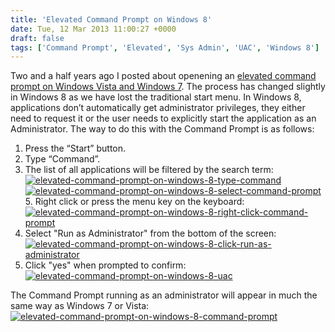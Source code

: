 ```yaml
---
title: 'Elevated Command Prompt on Windows 8'
date: Tue, 12 Mar 2013 11:00:27 +0000
draft: false
tags: ['Command Prompt', 'Elevated', 'Sys Admin', 'UAC', 'Windows 8']
---
```


Two and a half years ago I posted about openening an [elevated command prompt on Windows Vista and Windows 7](/archives/2010/10/07/elevated-command-prompt-on-vista-and-windows-7/). The process has changed slightly in Windows 8 as we have lost the traditional start menu. In Windows 8, applications don’t automatically get administrator privileges, they either need to request it or the user needs to explicitly start the application as an Administrator. The way to do this with the Command Prompt is as follows:

1.  Press the “Start” button.
2.  Type “Command”.
3.  The list of all applications will be filtered by the search term:  
    [![elevated-command-prompt-on-windows-8-type-command](/img/archive/2013/03/elevated-command-prompt-on-windows-8-type-command.png)](/img/archive/2013/03/elevated-command-prompt-on-windows-8-type-command.png)
[![elevated-command-prompt-on-windows-8-select-command-prompt](/img/archive/2013/03/elevated-command-prompt-on-windows-8-select-command-prompt.png)](/img/archive/2013/03/elevated-command-prompt-on-windows-8-select-command-prompt.png)5.  Right click or press the menu key on the keyboard:  
    [![elevated-command-prompt-on-windows-8-right-click-command-prompt](/img/archive/2013/03/elevated-command-prompt-on-windows-8-right-click-command-prompt.png)](/img/archive/2013/03/elevated-command-prompt-on-windows-8-right-click-command-prompt.png)
6.  Select "Run as Administrator" from the bottom of the screen:  
    [![elevated-command-prompt-on-windows-8-click-run-as-administrator](/img/archive/2013/03/elevated-command-prompt-on-windows-8-click-run-as-administrator.png)](/img/archive/2013/03/elevated-command-prompt-on-windows-8-click-run-as-administrator.png)
7.  Click "yes" when prompted to confirm:  
    [![elevated-command-prompt-on-windows-8-uac](/img/archive/2013/03/elevated-command-prompt-on-windows-8-uac.png)](/img/archive/2013/03/elevated-command-prompt-on-windows-8-uac.png)

The Command Prompt running as an administrator will appear in much the same way as Windows 7 or Vista: [![elevated-command-prompt-on-windows-8-command-prompt](/img/archive/2013/03/elevated-command-prompt-on-windows-8-command-prompt.png)](/img/archive/2013/03/elevated-command-prompt-on-windows-8-command-prompt.png)